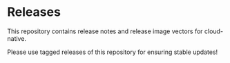 # Releases

This repository contains release notes and release image vectors for cloud-native.

Please use tagged releases of this repository for ensuring stable updates!
